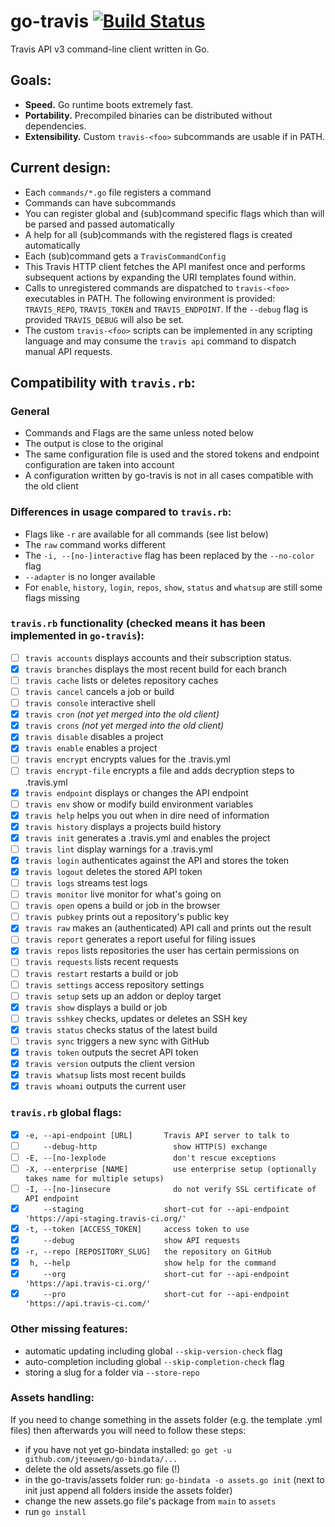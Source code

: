 # go-travis [![Build Status](https://travis-ci.org/HPI-BP2015H/go-travis.svg?branch=master)](https://travis-ci.org/HPI-BP2015H/go-travis)

Travis API v3 command-line client written in Go.

## Goals:

* **Speed.** Go runtime boots extremely fast.
* **Portability.** Precompiled binaries can be distributed without dependencies.
* **Extensibility.** Custom `travis-<foo>` subcommands are usable if in PATH.

## Current design:

* Each `commands/*.go` file registers a command
* Commands can have subcommands
* You can register global and (sub)command specific flags which than will be parsed and passed automatically
* A help for all (sub)commands with the registered flags is created automatically
* Each (sub)command gets a ```TravisCommandConfig```
* This Travis HTTP client fetches the API manifest once and performs subsequent actions by expanding the URI templates found within.
* Calls to unregistered commands are dispatched to `travis-<foo>` executables in PATH. The following environment is provided: `TRAVIS_REPO`, `TRAVIS_TOKEN` and `TRAVIS_ENDPOINT`. If the `--debug` flag is provided `TRAVIS_DEBUG` will also be set.
* The custom `travis-<foo>` scripts can be implemented in any scripting language  and may consume the `travis api` command to dispatch manual API requests.

## Compatibility with `travis.rb`:

### General
* Commands and Flags are the same unless noted below
* The output is close to the original
* The same configuration file is used and the stored tokens and endpoint configuration are taken into account
* A configuration written by go-travis is not in all cases compatible with the old client

### Differences in usage compared to `travis.rb`:

* Flags like `-r` are available for all commands (see list below)
* The `raw` command works different
* The `-i, --[no-]interactive` flag has been replaced by the `--no-color` flag
* `--adapter` is no longer available
* For `enable`, `history`, `login`,  `repos`, `show`, `status` and `whatsup` are still some flags missing

### `travis.rb` functionality (checked means it has been implemented in `go-travis`):

* [ ] `travis accounts` displays accounts and their subscription status.
* [x] `travis branches` displays the most recent build for each branch
* [ ] `travis cache` lists or deletes repository caches
* [ ] `travis cancel` cancels a job or build
* [ ] `travis console` interactive shell
* [x] `travis cron` *(not yet merged into the old client)*
* [x] `travis crons` *(not yet merged into the old client)*
* [x] `travis disable` disables a project
* [x] `travis enable` enables a project
* [ ] `travis encrypt` encrypts values for the .travis.yml
* [ ] `travis encrypt-file` encrypts a file and adds decryption steps to .travis.yml
* [x] `travis endpoint` displays or changes the API endpoint
* [ ] `travis env` show or modify build environment variables
* [x] `travis help` helps you out when in dire need of information
* [x] `travis history` displays a projects build history
* [x] `travis init` generates a .travis.yml and enables the project
* [ ] `travis lint` display warnings for a .travis.yml
* [x] `travis login` authenticates against the API and stores the token
* [x] `travis logout` deletes the stored API token
* [ ] `travis logs` streams test logs
* [ ] `travis monitor` live monitor for what's going on
* [ ] `travis open` opens a build or job in the browser
* [ ] `travis pubkey` prints out a repository's public key
* [x] `travis raw` makes an (authenticated) API call and prints out the result
* [ ] `travis report` generates a report useful for filing issues
* [x] `travis repos` lists repositories the user has certain permissions on
* [ ] `travis requests` lists recent requests
* [ ] `travis restart` restarts a build or job
* [ ] `travis settings` access repository settings
* [ ] `travis setup` sets up an addon or deploy target
* [x] `travis show` displays a build or job
* [ ] `travis sshkey` checks, updates or deletes an SSH key
* [x] `travis status` checks status of the latest build
* [ ] `travis sync` triggers a new sync with GitHub
* [x] `travis token` outputs the secret API token
* [x] `travis version` outputs the client version
* [x] `travis whatsup` lists most recent builds
* [x] `travis whoami` outputs the current user

### `travis.rb` global flags:

* [x] `-e, --api-endpoint [URL]       Travis API server to talk to`
* [ ] `    --debug-http                 show HTTP(S) exchange`
* [ ] `-E, --[no-]explode               don't rescue exceptions`
* [ ] `-X, --enterprise [NAME]          use enterprise setup (optionally takes name for multiple setups)`
* [ ] `-I, --[no-]insecure              do not verify SSL certificate of API endpoint`
* [x] `    --staging                  short-cut for --api-endpoint 'https://api-staging.travis-ci.org/'`
* [x] `-t, --token [ACCESS_TOKEN]     access token to use`
* [x] `    --debug                    show API requests`
* [x] `-r, --repo [REPOSITORY_SLUG]   the repository on GitHub`
* [x] ` h, --help                     show help for the command`
* [x] `    --org                      short-cut for --api-endpoint 'https://api.travis-ci.org/'`
* [x] `    --pro                      short-cut for --api-endpoint 'https://api.travis-ci.com/'`

### Other missing features:

* automatic updating including global `--skip-version-check` flag
* auto-completion including global `--skip-completion-check` flag
* storing a slug for a folder via `--store-repo`

### Assets handling:

If you need to change something in the assets folder (e.g. the template .yml files) then afterwards you will need to follow these steps:

* if you have not yet go-bindata installed: `go get -u github.com/jteeuwen/go-bindata/...`
* delete the old assets/assets.go file (!)
* in the go-travis/assets folder run: `go-bindata -o assets.go init` (next to init just append all folders inside the assets folder)
* change the new assets.go file's package from `main` to `assets`
* run `go install`
